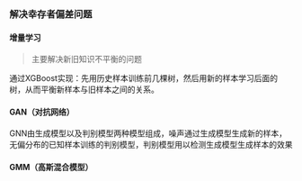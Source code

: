 ### 解决幸存者偏差问题
#### 增量学习
> 主要解决新旧知识不平衡的问题
>
通过XGBoost实现：先用历史样本训练前几棵树，然后用新的样本学习后面的树，从而平衡新样本与旧样本之间的关系。
#### GAN（对抗网络）
GNN由生成模型以及判别模型两种模型组成，噪声通过生成模型生成新的样本，无偏分布的已知样本训练的判别模型，判别模型用以检测生成模型生成样本的效果
#### GMM（高斯混合模型）

